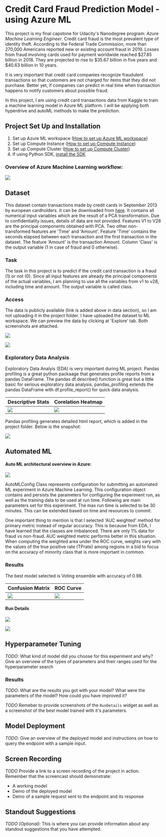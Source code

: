 # Credit Card Fraud Prediction Model - using Azure ML
This project is my final capstone for Udacity's Nanodegree program: *Azure Machine Learning Engineer*. Credit card fraud is the most prevalent type of identity theft. According to the Federal Trade Commission, more than 270,000 Americans reported new or existing account fraud in 2019. Losses from fraud involving cards used for payment worldwide reached $27.85 billion in 2018. They are projected to rise to $35.67 billion in five years and $40.63 billion in 10 years. 

It is very important that credit card companies recognize fraudulent transactions so that customers are not charged for items that they did not purchase. Better yet, if companies can predict in real time when transaction happens to notify customers about possible fraud.

In this project, I am using credit card transactions data from Kaggle to train a machine learning model in Azure ML platform. I will be applying both hyperdrive and autoML methods to make the prediction.

## Project Set Up and Installation
1. Set up Azure ML workspace ([How to set up Azure ML workspace](https://docs.microsoft.com/en-us/azure/machine-learning/how-to-manage-workspace?tabs=azure-portal))
2. Set up Compute Instance ([How to set up Compute Instance](https://docs.microsoft.com/en-us/azure/machine-learning/how-to-create-manage-compute-instance?tabs=python))
3. Set up Compute Cluster ([How to set up Compute Cluster](https://docs.microsoft.com/en-us/azure/machine-learning/how-to-create-attach-compute-cluster?tabs=python))
4. If using Python SDK, [install the SDK](https://docs.microsoft.com/en-us/python/api/overview/azure/ml/install?preserve-view=true&view=azure-ml-py)

### Overview of Azure Machine Learning workflow:

<kbd><img src= "./images/azureml_overview.png"> </kbd> <br/> 

## Dataset
This dataset contain transactions made by credit cards in September 2013 by european cardholders. It can be downloaded from [here](https://www.kaggle.com/mlg-ulb/creditcardfraud). It contains all numerical input variables which are the result of a PCA transformation. Due to confidentiality issues, details of data are not provided. Features V1 to V28 are the principal components obtained with PCA. Two other non-transformed features are 'Time' and 'Amount'. Feature 'Time' contains the seconds elapsed between each transaction and the first transaction in the dataset. The feature 'Amount' is the transaction Amount. Column 'Class' is the output variable (1 in case of fraud and 0 otherwise).

### Task
The task in this project is to predict if the credit card transaction is a fraud (1) or not (0). Since all input features are already the principal components of the actual variables, I am planning to use all the variables from v1 to v28, including time and amount. The output variable is called class.

### Access
The data is publicly available (link is added above in data section), so I am not uploading it in the project folder. I have uploaded the dataset to ML workspace. We can preview the data by clicking at 'Explore' tab. Both screenshots are attached. <br/>

<kbd><img src= "./images/dataset_uploaded.png"> </kbd> <br/>

<kbd><img src= "./images/data_preview.png"> </kbd> <br/>

### Exploratory Data Analysis
Exploratory Data Analyis (EDA) is very important during ML project. Pandas profiling is a great python packaage that generates profile reports from a pandas DataFrame. The pandas df.describe() function is great but a little basic for serious exploratory data analysis. pandas_profiling extends the pandas DataFrame with df.profile_report() for quick data analysis.

| **Descriptive Stats**| **Corelation Heatmap** |
| ------- | ------ | 
| <kbd><img src= "./images/data_stats.png"> </kbd> <br/> |  <kbd><img src= "./images/corelation.png"> </kbd> <br/>| 

Pandas profiling generates detailed html report, which is added in the project folder. Below is the snapshot:

<kbd><img src= "./images/eda_profiling.png"> </kbd> <br/> 

## Automated ML

#### Auto ML architectural overview in Azure:

<kbd><img src= "./images/automl_arc.png"> </kbd> <br/> 

AutoMLConfig Class represents configuration for submitting an automated ML experiment in Azure Machine Learning. This configuration object contains and persists the parameters for configuring the experiment run, as well as the training data to be used at run time. Following are main parameters set for this experiment. The max run time is selected to be 30 minutes. This can be extended based on time and resources to commit. 

One important thing to mention is that I selected 'AUC weighted' method for primary metric instead of regular accuracy. This is because from EDA, I have learned that the classes are imbalanced. There are only 1% data for fraud vs non-fraud. AUC weighted metric performs better in this situation. When computing the weighted area under the ROC curve, weights vary with the values of the true positive rate (TPrate) among regions in a bid to focus on the accuracy of minority class that is more important in common.

### Results

The best model selected is Voting ensemble with accuracy of 0.98.

| **Confusion Matrix**| **ROC Curve** |
| ------- | ------ | 
| <kbd><img src= "./images/confusion_matrix.png"> </kbd> <br/> |  <kbd><img src= "./images/roc_curve.png"> </kbd> <br/>| 

#### Run Details

<kbd><img src= "./images/automl_runwidget.png"> </kbd> <br/>

<kbd><img src= "./images/automl_rundetails.png"> </kbd> <br/>

## Hyperparameter Tuning
*TODO*: What kind of model did you choose for this experiment and why? Give an overview of the types of parameters and their ranges used for the hyperparameter search


### Results
*TODO*: What are the results you got with your model? What were the parameters of the model? How could you have improved it?

*TODO* Remeber to provide screenshots of the `RunDetails` widget as well as a screenshot of the best model trained with it's parameters.

## Model Deployment
*TODO*: Give an overview of the deployed model and instructions on how to query the endpoint with a sample input.

## Screen Recording
*TODO* Provide a link to a screen recording of the project in action. Remember that the screencast should demonstrate:
- A working model
- Demo of the deployed  model
- Demo of a sample request sent to the endpoint and its response

## Standout Suggestions
*TODO (Optional):* This is where you can provide information about any standout suggestions that you have attempted.

